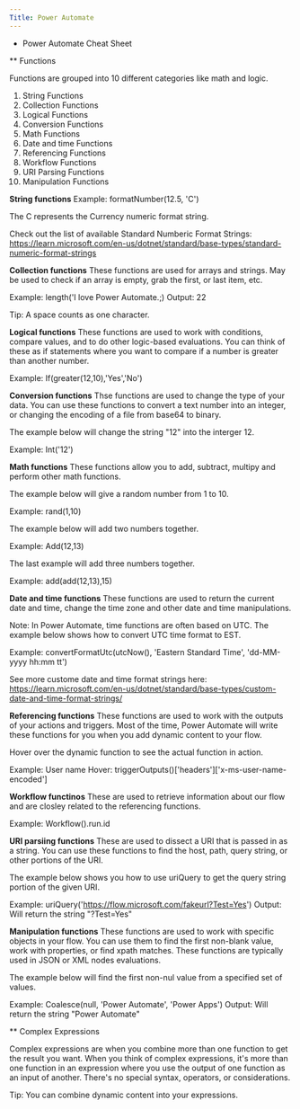 ```yaml
---
Title: Power Automate
---
```


* Power Automate Cheat Sheet

** Functions

Functions are grouped into 10 different categories like math and logic.

1. String Functions
2. Collection Functions
3. Logical Functions
4. Conversion Functions
5. Math Functions
6. Date and time Functions
7. Referencing Functions
8. Workflow Functions
9. URI Parsing Functions
10. Manipulation Functions

**String functions**
Example: formatNumber(12.5, 'C')

The C represents the Currency numeric format string. 

Check out the list of available Standard Numberic Format Strings:
https://learn.microsoft.com/en-us/dotnet/standard/base-types/standard-numeric-format-strings

**Collection functions**
These functions are used for arrays and strings. May be used to check if an array is empty, grab the first, or last item, etc.

Example: length('I love Power Automate.;)
Output: 22

Tip: A space counts as one character. 

**Logical functions**
These functions are used to work with conditions, compare values, and to do other logic-based evaluations. You can think of these as if statements where you want to compare if a number is greater than another number.

Example: If(greater(12,10),'Yes','No')

**Conversion functions**
Thse functions are used to change the type of your data. You can use these functions to convert a text number into an integer, or changing the encoding of a file from base64 to binary.

The example below will change the string "12" into the interger 12.

Example: Int('12')

**Math functions**
These functions allow you to add, subtract, multipy and perform other math functions.

The example below will give a random number from 1 to 10.

Example: rand(1,10)

The example below will add two numbers together.

Example: Add(12,13)

The last example will add three numbers together.

Example: add(add(12,13),15)

**Date and time functions**
These functions are used to return the current date and time, change the time zone and other date and time manipulations.

Note: In Power Automate, time functions are often based on UTC. The example below shows how to convert UTC time format to EST.

Example: convertFormatUtc(utcNow(), 'Eastern Standard Time', 'dd-MM-yyyy hh:mm tt')

See more custome date and time format strings here:
https://learn.microsoft.com/en-us/dotnet/standard/base-types/custom-date-and-time-format-strings/

**Referencing functions**
These functions are used to work with the outputs of your actions and triggers. Most of the time, Power Automate will write these functions for you when you add dynamic content to your flow. 

Hover over the dynamic function to see the actual function in action.

Example: User name 
Hover: triggerOutputs()['headers']['x-ms-user-name-encoded']

**Workflow functinos**
These are used to retrieve information about our flow and are closley related to the referencing functions.

Example: Workflow().run.id

**URI parsiing functions**
These are used to dissect a URI that is passed in as a string. You can use these functions to find the host, path, query string, or other portions of the URI. 

The example below shows you how to use uriQuery to get the query string portion of the given URI.

Example: uriQuery('https://flow.microsoft.com/fakeurl?Test=Yes')
Output: Will return the string "?Test=Yes"

**Manipulation functions**
These functions are used to work with specific objects in your flow. You can use them to find the first non-blank value, work with properties, or find xpath matches. These functions are typically used in JSON or XML nodes evaluations.

The example below will find the first non-nul value from a specified set of values.

Example: Coalesce(null, 'Power Automate', 'Power Apps')
Output: Will return the string "Power Automate"

** Complex Expressions

Complex expressions are when you combine more than one function to get the result you want. When you think of complex expressions, it's more than one function in an expression where you use the output of one function as an input of another. There's no special syntax, operators, or considerations.

Tip: You can combine dynamic content into your expressions. 